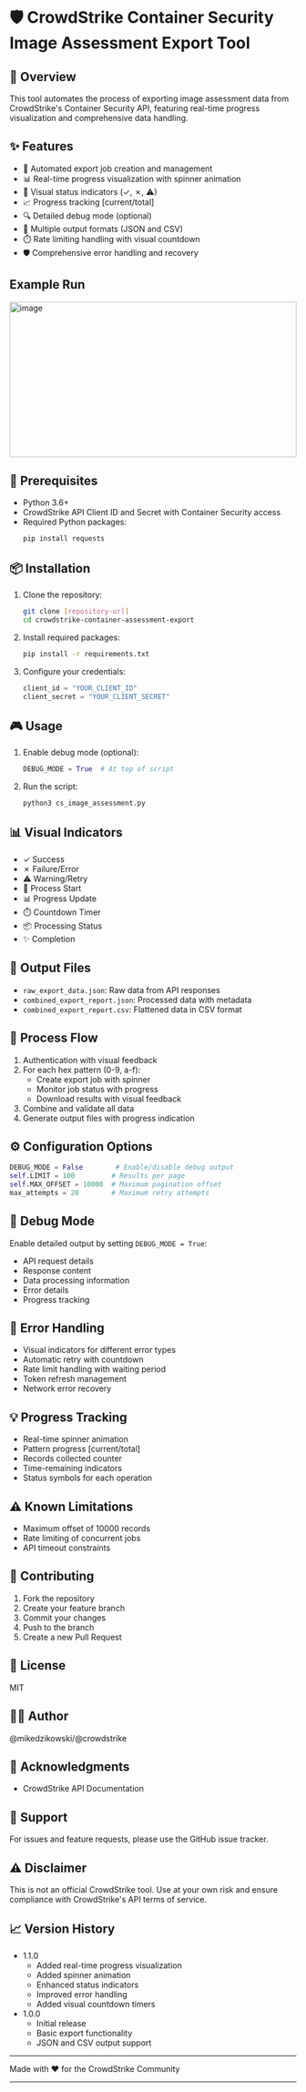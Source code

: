 # 🛡️ CrowdStrike Container Security Image Assessment Export Tool

## 🌟 Overview
This tool automates the process of exporting image assessment data from CrowdStrike's Container Security API, featuring real-time progress visualization and comprehensive data handling.

## ✨ Features
- 🔄 Automated export job creation and management
- 📊 Real-time progress visualization with spinner animation
- 🚦 Visual status indicators (✓, ✗, ⚠)
- 📈 Progress tracking [current/total]
- 🔍 Detailed debug mode (optional)
- 💾 Multiple output formats (JSON and CSV)
- ⏱️ Rate limiting handling with visual countdown
- 🛡️ Comprehensive error handling and recovery

## Example Run

<img width="504" height="273" alt="image" src="https://github.com/user-attachments/assets/55fcd017-ed55-424d-9e23-dc6e6702ef67" />


## 🚀 Prerequisites
- Python 3.6+
- CrowdStrike API Client ID and Secret with Container Security access
- Required Python packages:
  ```bash
  pip install requests
  ```

## 📦 Installation
1. Clone the repository:
   ```bash
   git clone [repository-url]
   cd crowdstrike-container-assessment-export
   ```

2. Install required packages:
   ```bash
   pip install -r requirements.txt
   ```

3. Configure your credentials:
   ```python
   client_id = "YOUR_CLIENT_ID"
   client_secret = "YOUR_CLIENT_SECRET"
   ```

## 🎮 Usage
1. Enable debug mode (optional):
   ```python
   DEBUG_MODE = True  # At top of script
   ```

2. Run the script:
   ```bash
   python3 cs_image_assessment.py
   ```

## 📊 Visual Indicators
- ✓ Success
- ✗ Failure/Error
- ⚠ Warning/Retry
- 🚀 Process Start
- 📊 Progress Update
- ⏱️ Countdown Timer
- 📦 Processing Status
- ✨ Completion

## 📂 Output Files
- `raw_export_data.json`: Raw data from API responses
- `combined_export_report.json`: Processed data with metadata
- `combined_export_report.csv`: Flattened data in CSV format

## 🔄 Process Flow
1. Authentication with visual feedback
2. For each hex pattern (0-9, a-f):
   - Create export job with spinner
   - Monitor job status with progress
   - Download results with visual feedback
3. Combine and validate all data
4. Generate output files with progress indication

## ⚙️ Configuration Options
```python
DEBUG_MODE = False        # Enable/disable debug output
self.LIMIT = 100         # Results per page
self.MAX_OFFSET = 10000  # Maximum pagination offset
max_attempts = 20        # Maximum retry attempts
```

## 📝 Debug Mode
Enable detailed output by setting `DEBUG_MODE = True`:
- API request details
- Response content
- Data processing information
- Error details
- Progress tracking

## 🔧 Error Handling
- Visual indicators for different error types
- Automatic retry with countdown
- Rate limit handling with waiting period
- Token refresh management
- Network error recovery

## 💡 Progress Tracking
- Real-time spinner animation
- Pattern progress [current/total]
- Records collected counter
- Time-remaining indicators
- Status symbols for each operation

## ⚠️ Known Limitations
- Maximum offset of 10000 records
- Rate limiting of concurrent jobs
- API timeout constraints

## 🤝 Contributing
1. Fork the repository
2. Create your feature branch
3. Commit your changes
4. Push to the branch
5. Create a new Pull Request

## 📜 License
MIT

## 👨‍💻 Author
@mikedzikowski/@crowdstrike

## 🙏 Acknowledgments
- CrowdStrike API Documentation

## 💬 Support
For issues and feature requests, please use the GitHub issue tracker.

## ⚠️ Disclaimer
This is not an official CrowdStrike tool. Use at your own risk and ensure compliance with CrowdStrike's API terms of service.

## 📈 Version History
- 1.1.0
  - Added real-time progress visualization
  - Added spinner animation
  - Enhanced status indicators
  - Improved error handling
  - Added visual countdown timers
- 1.0.0
  - Initial release
  - Basic export functionality
  - JSON and CSV output support

---

Made with ❤️ for the CrowdStrike Community

---

